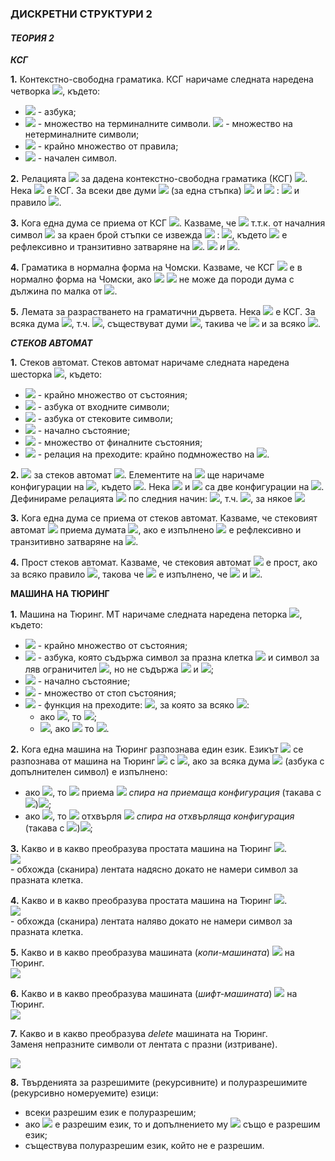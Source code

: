 ### ДИСКРЕТНИ СТРУКТУРИ 2
#### *ТЕОРИЯ 2*

***КСГ***

**1.** Контекстно-свободна граматика. КСГ наричаме следната наредена четворка <img src="https://latex.codecogs.com/svg.latex?\Large&space;G=<V,\sum{,}R,S>">, където:<br>
- <img src="https://latex.codecogs.com/svg.latex?\Large&space;V"> - азбука;
- <img src="https://latex.codecogs.com/svg.latex?\Large&space;\sum\subseteq{V}"> - множество на терминалните символи. <img src="https://latex.codecogs.com/svg.latex?\Large&space;V\setminus\sum"> - множество на нетерминалните символи;
- <img src="https://latex.codecogs.com/svg.latex?\Large&space;R\subseteq(V\setminus\sum)\times{V^{\ast}}"> - крайно множество от правила;
- <img src="https://latex.codecogs.com/svg.latex?\Large&space;S\in{V\setminus{\sum}}"> - начален символ.

**2.** Релацията <img src="https://latex.codecogs.com/svg.latex?\Large&space;\Rightarrow_G"> за дадена контекстно-свободна граматика (КСГ) <img src="https://latex.codecogs.com/svg.latex?\Large&space;G">.<br>Нека <img src="https://latex.codecogs.com/svg.latex?\Large&space;G=<V,\sum{,},R,S>"> е КСГ. За всеки две думи <img src="https://latex.codecogs.com/svg.latex?\Large&space;u,v\in{V^{\ast}}:{\;}u\Rightarrow_Gv"> (за една стъпка) <img src="https://latex.codecogs.com/svg.latex?\Large&space;\stackrel{\text{def.}}{\Leftrightarrow}\exists{x,y\in{V^{\ast}}}"> и <img src="https://latex.codecogs.com/svg.latex?\Large&space;A\in{V\setminus{\sum}}"> : <img src="https://latex.codecogs.com/svg.latex?\Large&space;v=xv'y,{\;}u=xAy"> и правило <img src="https://latex.codecogs.com/svg.latex?\Large&space;A\rightarrow_Gv'">.

**3.** Кога една дума се приема от КСГ <img src="https://latex.codecogs.com/svg.latex?\Large&space;\big(w\in{L(G)\big)}">. Казваме, че <img src="https://latex.codecogs.com/svg.latex?\Large&space;w\in{L(G)}"> т.т.к. от началния символ <img src="https://latex.codecogs.com/svg.latex?\Large&space;S"> за краен брой стъпки се извежда <img src="https://latex.codecogs.com/svg.latex?\Large&space;w"> : <img src="https://latex.codecogs.com/svg.latex?\Large&space;S\Rightarrow_G^{\ast}w">, където <img src="https://latex.codecogs.com/svg.latex?\Large&space;\Rightarow_G^{\ast}"> е рефлексивно и транзитивно затваряне на <img src="https://latex.codecogs.com/svg.latex?\Large&space;\Rightarow_G">. <img src="https://latex.codecogs.com/svg.latex?\Large&space;\big(L(G)=\{w|S\Rightarow_G^{\ast}w"> *и* <img src="https://latex.codecogs.com/svg.latex?\Large&space;w\in{\sum\ast}\}\big)">.

**4.** Граматика в нормална форма на Чомски. Казваме, че КСГ <img src="https://latex.codecogs.com/svg.latex?\Large&space;G=<V,\sum{,}R,S>"> е в нормално форма на Чомски, ако <img src="https://latex.codecogs.com/svg.latex?\Large&space;R\subseteq{(V\setminus{\sum})\times{V^2}}"> <img src="https://latex.codecogs.com/svg.latex?\Large&space;\big(G"> не може да породи дума с дължина по малка от <img src="https://latex.codecogs.com/svg.latex?\Large&space;2\big)">.

**5.** Лемата за разрастването на граматични дървета. Нека <img src="https://latex.codecogs.com/svg.latex?\Large&space;G=<V,\sum{,}R,S>"> е КСГ. За всяка дума <img src="https://latex.codecogs.com/svg.latex?\Large&space;w\in{L(G)}">, т.ч. <img src="https://latex.codecogs.com/svg.latex?\Large&space;|w|>\Phi(G)^{|V\setminus{\sum}|}">, съществуват думи <img src="https://latex.codecogs.com/svg.latex?\Large&space;u,v,x,y,z">, такива че <img src="https://latex.codecogs.com/svg.latex?\Large&space;w=u\cdot{v}\cdot{x}\cdot{y}\cdot{z},{\;}v\cdot{y}\neq\epsilon"> и за всяко <img src="https://latex.codecogs.com/svg.latex?\Large&space;i\in{\mathbb{N}_0}:{\;}u\cdot{v^i}\cdot{x\cdot{y^i}}\cdot{z}\in{L(G)}">.

***СТЕКОВ АВТОМАТ***

**1.** Стеков автомат. Стеков автомат наричаме следната наредена шесторка <img src="https://latex.codecogs.com/svg.latex?\Large&space;M=<K,\sum{,}\Gamma{,\Delta},s,F>">, където:
- <img src="https://latex.codecogs.com/svg.latex?\Large&space;K"> - крайно множество от състояния;
- <img src="https://latex.codecogs.com/svg.latex?\Large&space;\sum"> - азбука от входните символи;
- <img src="https://latex.codecogs.com/svg.latex?\Large&space;\Gamma"> - азбука от стековите символи;
- <img src="https://latex.codecogs.com/svg.latex?\Large&space;s\in{K}"> - начално състояние;
- <img src="https://latex.codecogs.com/svg.latex?\Large&space;F\subseteq{K}"> - множество от финалните състояния;
- <img src="https://latex.codecogs.com/svg.latex?\Large&space;\Delta"> - релация на преходите: крайно подмножество на <img src="https://latex.codecogs.com/svg.latex?\Large&space;\bigg(K\times{\big(\sum\cup}\{\epsilon\}\big)\times{\Gamma^{\ast}}\bigg)\times\big(K\times{\Gamma^{\ast}}\big)">.

**2.** <img src="https://latex.codecogs.com/svg.latex?\Large&space;\vdash_M"> за стеков автомат <img src="https://latex.codecogs.com/svg.latex?\Large&space;M">. Елементите на <img src="https://latex.codecogs.com/svg.latex?\Large&space;K\times{\sum\ast}\times\Gamma\ast"> ще наричаме конфигурации на <img src="https://latex.codecogs.com/svg.latex?\Large&space;M">, където <img src="https://latex.codecogs.com/svg.latex?\Large&space;M=<K,\sum{,}\Gamma{,\Delta},s,F>">. Нека <img src="https://latex.codecogs.com/svg.latex?\Large&space;(p,u,\alpha)"> и <img src="https://latex.codecogs.com/svg.latex?\Large&space;(q,v,\gamma)"> са две конфигурации на <img src="https://latex.codecogs.com/svg.latex?\Large&space;M">. Дефинираме релацията <img src="https://latex.codecogs.com/svg.latex?\Large&space;\vdash_M"> по следния начин: <img src="https://latex.codecogs.com/svg.latex?\Large&space;(p,u,\alpha)\vdash{(q,v,\gamma)}\stackrel{\text{def.}}{\Leftrightarrow}\exists{\big((p,a,\beta),(q,\delta)\big)}\in\Delta">, т.ч. <img src="https://latex.codecogs.com/svg.latex?\Large&space;u=a\cdot{v},{\;}\alpha{=\beta\cdot{\eta},{\;}\gamma{=\delta\cdot\eta}}">, за някое <img src="https://latex.codecogs.com/svg.latex?\Large&space;\eta\in\Gamma\ast">

**3.** Кога една дума се приема от стеков автомат. Казваме, че стековият автомат <img src="https://latex.codecogs.com/svg.latex?\Large&space;M=<K,\sum{,}\Gamma{,\Delta},s,F>"> приема думата <img src="https://latex.codecogs.com/svg.latex?\Large&space;w">, ако е изпълнено <img src="https://latex.codecogs.com/svg.latex?\Large&space;(s,w,\epsilon)\vdash_M^{\ast}(f,\epsilon{,}\epsilon),f\in{F},\vdash_M^{\ast}"> е рефлексивно и транзитивно затваряне на <img src="https://latex.codecogs.com/svg.latex?\Large&space;\vdash_M">.

**4.** Прост стеков автомат. Казваме, че стековия автомат <img src="https://latex.codecogs.com/svg.latex?\Large&space;M=<K,\sum{,}\Gamma{,\Delta},s,F>"> е прост, ако за всяко правило <img src="https://latex.codecogs.com/svg.latex?\Large&space;\big((q,a,\beta),(p,\gamma)\big)\in\Delta">, такова че <img src="https://latex.codecogs.com/svg.latex?\Large&space;q\neq{s}"> е изпълнено, че <img src="https://latex.codecogs.com/svg.latex?\Large&space;\beta\in\Gamma"> и <img src="https://latex.codecogs.com/svg.latex?\Large&space;|\gamma|\le{2}">.


**МАШИНА НА ТЮРИНГ**

**1.** Машина на Тюринг. МТ наричаме следната наредена петорка <img src="https://latex.codecogs.com/svg.latex?\Large&space;M=<K,\sum{,}\delta{,}s,H>">, където:
- <img src="https://latex.codecogs.com/svg.latex?\Large&space;K"> - крайно множество от състояния;
- <img src="https://latex.codecogs.com/svg.latex?\Large&space;\sum"> - азбука, която съдържа символ за празна клетка <img src="https://latex.codecogs.com/svg.latex?\Large&space;\sqcup"> и символ за ляв ограничител <img src="https://latex.codecogs.com/svg.latex?\Large&space;\rhd">, но не съдържа <img src="https://latex.codecogs.com/svg.latex?\Large&space;\leftarrow"> и <img src="https://latex.codecogs.com/svg.latex?\Large&space;\rightarrow">;
- <img src="https://latex.codecogs.com/svg.latex?\Large&space;s\in{K}"> - начално състояние;
- <img src="https://latex.codecogs.com/svg.latex?\Large&space;H\in{K}"> - множество от стоп състояния;
- <img src="https://latex.codecogs.com/svg.latex?\Large&space;\delta"> - функция на преходите: <img src="https://latex.codecogs.com/svg.latex?\Large&space;(K\setminus{H})\times\sum\rightarrow{K}\times(\sum\cup\{\leftarrow{,}\rightarrow\})">, за която за всяко <img src="https://latex.codecogs.com/svg.latex?\Large&space;q\in{K\setminus{H}}">:<br>
  - ако <img src="https://latex.codecogs.com/svg.latex?\Large&space;\delta(q,\rhd)=(p,b)">, то <img src="https://latex.codecogs.com/svg.latex?\Large&space;b=\rightarrow">;
  - <img src="https://latex.codecogs.com/svg.latex?\Large&space;\forall{a}\in\sum">, ако <img src="https://latex.codecogs.com/svg.latex?\Large&space;\delta(q,a)=(p,b)"> то <img src="https://latex.codecogs.com/svg.latex?\Large&space;b\neg\rhd">.

**2.** Кога една машина на Тюринг разпознава един език. Езикът <img src="https://latex.codecogs.com/svg.latex?\Large&space;L"> се разпознава от машина на Тюринг <img src="https://latex.codecogs.com/svg.latex?\Large&space;M=<K,\sum{,}\delta{,}s,H>"> с <img src="https://latex.codecogs.com/svg.latex?\Large&space;y,n\in{H}">, ако за всяка дума <img src="https://latex.codecogs.com/svg.latex?\Large&space;w\in\sum{o}{\ast}"> (азбука с допълнителен символ) е изпълнено:
- ако <img src="https://latex.codecogs.com/svg.latex?\Large&space;w\in{L}">, то <img src="https://latex.codecogs.com/svg.latex?\Large&space;M"> приема <img src="https://latex.codecogs.com/svg.latex?\Large&space;w{\;}{\;}\big((s,\rhd\underline{\sqcup}w)"> *спира на приемаща конфигурация* (такава с <img src="https://latex.codecogs.com/svg.latex?\Large&space;y">)<img src="https://latex.codecogs.com/svg.latex?\Large&space;\big)">;
- ако <img src="https://latex.codecogs.com/svg.latex?\Large&space;w\notin{L}">, то <img src="https://latex.codecogs.com/svg.latex?\Large&space;M"> отхвърля <img src="https://latex.codecogs.com/svg.latex?\Large&space;w{\;}{\;}\big((s,\rhd\underline{\sqcup}w)"> *спира на отхвърляща конфигурация* (такава с <img src="https://latex.codecogs.com/svg.latex?\Large&space;n">)<img src="https://latex.codecogs.com/svg.latex?\Large&space;\big)">;

**3.** Какво и в какво преобразува простата машина на Тюринг <img src="https://latex.codecogs.com/svg.latex?\Large&space;R_{\sqcup}">.<br><img src="https://latex.codecogs.com/svg.latex?\Large&space;\rhd{w_1}\underline{\sqcup}w_2\rightarrow_{R_{\sqcup}}\rhd{w_1}\sqcup{w_2}\underline{\sqcup},{\;}w_2\in(\sum\setminus\{\rhd{,}\sqcup\})^{\ast}"><br>- обхожда (сканира) лентата надясно докато не намери символ за празната клетка.

**4.** Какво и в какво преобразува простата машина на Тюринг <img src="https://latex.codecogs.com/svg.latex?\Large&space;L_{\sqcup}">.<br><img src="https://latex.codecogs.com/svg.latex?\Large&space;\rhd{w_1}{\sqcup}w_2\underline{\sqcup}\rightarrow_{L_{\sqcup}}\rhd{w_1}\underline{\sqcup}{w_2},{\;}w_2\in(\sum\setminus\{\rhd{,}\sqcup\})^{\ast}"><br>- обхожда (сканира) лентата наляво докато не намери символ за празната клетка.

**5.** Какво и в какво преобразува машината (*копи-машината*) <img src="https://latex.codecogs.com/svg.latex?\Large&space;C"> на Тюринг.<br>
<img src="https://latex.codecogs.com/svg.latex?\Large&space;\sqcup{w}\underline{\sqcup}\stackrel{\text{C}}{\rightarrow}\sqcup{w}\sqcup{w}\underline{\sqcup},{\;}w_2\in(\sum\setminus\{\rhd{,}\sqcup\})^{\ast}">

**6.** Какво и в какво преобразува машината (*шифт-машината*) <img src="https://latex.codecogs.com/svg.latex?\Large&space;S\rightarrow"> на Тюринг.<br>
<img src="https://latex.codecogs.com/svg.latex?\Large&space;\sqcup{w}\underline{\sqcup}\stackrel{\text{S}}{\rightarrow}\sqcup\sqcup{w}\underline{\sqcup},{\;}w_2\in(\sum\setminus\{\rhd{,}\sqcup\})^{\ast}">

**7.** Какво и в какво преобразува *delete* машината на Тюринг.<br>
Заменя непразните символи от лентата с празни (изтриване).

![](https://github.com/andy489/Data_Structures_and_Algorithms_CPP/blob/master/assets/Turing%20Machine%2001.png)

**8.** Твърденията за разрешимите (рекурсивните) и полуразрешимите (рекурсивно номеруемите) езици:
- всеки разрешим език е полуразрешим;
- ако <img src="https://latex.codecogs.com/svg.latex?\Large&space;L"> е разрешим език, то и допълнението му <img src="https://latex.codecogs.com/svg.latex?\Large&space;\overline{L}=(\sum{\setminus}\{\rhd{,}\sqcup\})^{\ast}"> също е разрешим език;
- съществува полуразрешим език, който не е разрешим.
